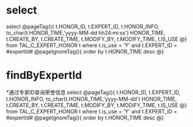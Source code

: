 select
===

select @pageTag(){
t.HONOR_ID,
t.EXPERT_ID,
t.HONOR_INFO,
to_char(t.HONOR_TIME,'yyyy-MM-dd hh24:mi:ss') HONOR_TIME,
t.CREATE_BY,
t.CREATE_TIME,
t.MODIFY_BY,
t.MODIFY_TIME,
t.IS_USE
 @}
from TAL_C_EXPERT_HONOR t
where t.is_use = 'Y'
and t.EXPERT_ID = #expertId#
@pageIgnoreTag(){
    order by t.HONOR_TIME desc
@}

findByExpertId
===
*通过专家ID查询荣誉信息
select @pageTag(){
t.HONOR_ID,
t.EXPERT_ID,
t.HONOR_INFO,
to_char(t.HONOR_TIME,'yyyy-MM-dd') HONOR_TIME,
t.CREATE_BY,
t.CREATE_TIME,
t.MODIFY_BY,
t.MODIFY_TIME,
t.IS_USE
 @}
from TAL_C_EXPERT_HONOR t
where t.is_use = 'Y'
and t.EXPERT_ID = #expertId#
@pageIgnoreTag(){
    order by t.HONOR_TIME desc
@}